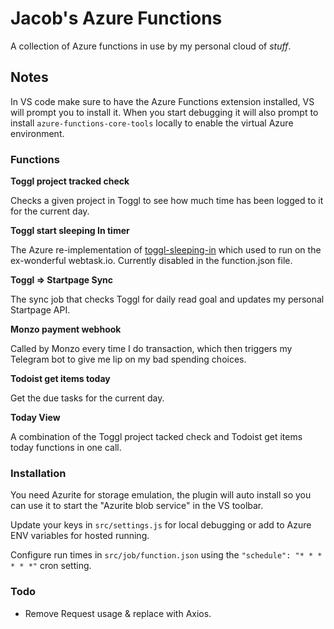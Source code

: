 # Jacob's Azure Functions

A collection of Azure functions in use by my personal cloud of *stuff*.

## Notes

In VS code make sure to have the Azure Functions extension installed, VS will prompt you to install it. When you start debugging it will also prompt to install `azure-functions-core-tools` locally to enable the virtual Azure environment.

### Functions

**Toggl project tracked check**

Checks a given project in Toggl to see how much time has been logged to it for the current day.

**Toggl start sleeping In timer**

The Azure re-implementation of [toggl-sleeping-in](https://github.com/jacobpretorius/toggl-sleeping-in) which used to run on the ex-wonderful webtask.io. Currently disabled in the function.json file.

**Toggl => Startpage Sync**

The sync job that checks Toggl for daily read goal and updates my personal Startpage API.

**Monzo payment webhook**

Called by Monzo every time I do transaction, which then triggers my Telegram bot to give me lip on my bad spending choices.

**Todoist get items today**

Get the due tasks for the current day.

**Today View**

A combination of the Toggl project tacked check and Todoist get items today functions in one call.

### Installation

You need Azurite for storage emulation, the plugin will auto install so you can use it to start the "Azurite blob service" in the VS toolbar.

Update your keys in `src/settings.js` for local debugging or add to Azure ENV variables for hosted running.

Configure run times in `src/job/function.json` using the `"schedule": "* * * * * *"` cron setting.

### Todo

- Remove Request usage & replace with Axios.
